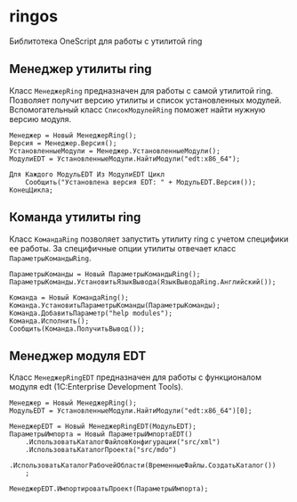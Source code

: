 # ringos
Библитотека OneScript для работы с утилитой ring

## Менеджер утилиты ring

Класс `МенеджерRing` предназначен для работы с самой утилитой ring. Позволяет получит версию утилиты и список установленных модулей.
Вспомогательный класс `СписокМодулейRing` поможет найти нужную версию модуля.

```bsl
Менеджер = Новый МенеджерRing();
Версия = Менеджер.Версия();
УстановленныеМодули = Менеджер.УстановленныеМодули();
МодулиEDT = УстановленныеМодули.НайтиМодули("edt:x86_64");

Для Каждого МодульEDT Из МодулиEDT Цикл
    Сообщить("Установлена версия EDT: " + МодульEDT.Версия());
КонецЦикла;
```

## Команда утилиты ring

Класс `КомандаRing` позволяет запустить утилиту ring c учетом специфики ее работы. За специфичные опции утилиты отвечает класс `ПараметрыКомандыRing`.

```bsl
ПараметрыКоманды = Новый ПараметрыКомандыRing();
ПараметрыКоманды.УстановитьЯзыкВывода(ЯзыкВыводаRing.Английский());

Команда = Новый КомандаRing();
Команда.УстановитьПараметрыКоманды(ПараметрыКоманды);
Команда.ДобавитьПараметр("help modules");
Команда.Исполнить();
Сообщить(Команда.ПолучитьВывод());
```

## Менеджер модуля EDT

Класс `МенеджерRingEDT` предназначен для работы с функционалом модуля edt (1C:Enterprise Development Tools).

```bsl
Менеджер = Новый МенеджерRing();
МодульEDT = УстановленныеМодули.НайтиМодули("edt:x86_64")[0];

МенеджерEDT = Новый МенеджерRingEDT(МодульEDT);
ПараметрыИмпорта = Новый ПараметрыИмпортаEDT()
	.ИспользоватьКаталогФайловКонфигурации("src/xml")
	.ИспользоватьКаталогПроекта("src/mdo")
	.ИспользоватьКаталогРабочейОбласти(ВременныеФайлы.СоздатьКаталог())
	;

МенеджерEDT.ИмпортироватьПроект(ПараметрыИмпорта);
```